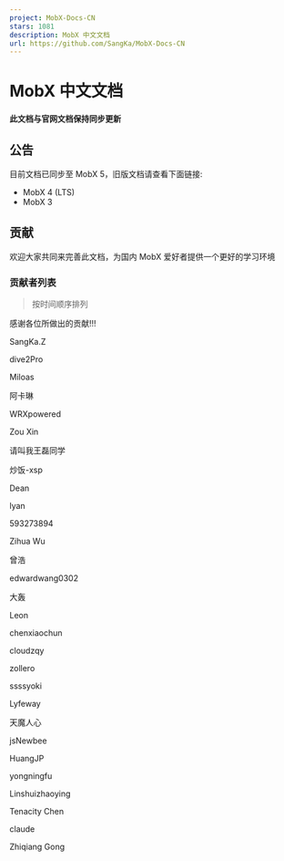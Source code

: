 ```yaml
---
project: MobX-Docs-CN
stars: 1081
description: MobX 中文文档
url: https://github.com/SangKa/MobX-Docs-CN
---
```


MobX 中文文档
=========

#### 此文档与官网文档保持同步更新

公告
--

目前文档已同步至 MobX 5，旧版文档请查看下面链接:

-   MobX 4 (LTS)
-   MobX 3

贡献
--

欢迎大家共同来完善此文档，为国内 MobX 爱好者提供一个更好的学习环境

### 贡献者列表

> 按时间顺序排列

感谢各位所做出的贡献!!!

  
SangKa.Z

  
dive2Pro

  
Miloas

  
阿卡琳

  
WRXpowered

  
Zou Xin

  
请叫我王磊同学

  
炒饭-xsp

  
Dean

  
lyan

  
593273894

  
Zihua Wu

  
曾浩

  
edwardwang0302

  
大轰

  
Leon

  
chenxiaochun

  
cloudzqy

  
zollero

  
ssssyoki

  
Lyfeway

  
天魔人心

  
jsNewbee

  
HuangJP

  
yongningfu

  
Linshuizhaoying

  
Tenacity Chen

  
claude

  
Zhiqiang Gong
